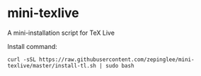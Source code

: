 # mini-texlive
A mini-installation script for TeX Live

Install command:
```
curl -sSL https://raw.githubusercontent.com/zepinglee/mini-texlive/master/install-tl.sh | sudo bash
```
